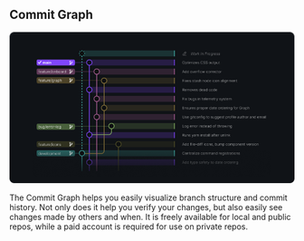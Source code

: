 ## Commit Graph

<p align="center">
  <img src="../../images/docs/commit-graph-illustrated.png" alt="Commit Graph"/>
</p>

The Commit Graph helps you easily visualize branch structure and commit history. Not only does it help you verify your changes, but also easily see changes made by others and when. It is freely available for local and public repos, while a paid account is required for use on private repos.
